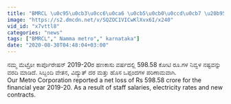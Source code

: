 ```yaml
---
title: "BMRCL \u0c95\u0cb3\u0cc6\u0ca6 \u0cb5\u0cb0\u0ccd\u0cb7 \u20b9598 \u0c95\u0ccb\u0c9f\u0cbf \u0cb0\u0cc2 \u0ca8\u0cb7\u0ccd\u0c9f Oneindia Kannada"
image: "https://s2.dmcdn.net/v/SQZOC1VICwKlXvx6I/x240"
vid_id: "x7vttl8"
categories: "news"
tags: ["BMRCL"," Namma metro"," karnataka"]
date: "2020-08-30T04:48:04+03:00"
---
```

ನಮ್ಮ ಮೆಟ್ರೋ ಕಾರ್ಪೊರೇಷನ್ 2019-20ರ ಹಣಕಾಸು ವರ್ಷದಲ್ಲಿ 598.58 ಕೋಟಿ ರೂ.ಗಳ ನಿವ್ವಳ ನಷ್ಟವನ್ನು ವರದಿ ಮಾಡಿದೆ. ಸಿಬ್ಬಂದಿ ವೇತನ, ವಿದ್ಯುತ್ ದರ ಮತ್ತು ಹೊಸ ಒಪ್ಪಂದಗಳ ಪರಿಣಾಮವಾಗಿ.  <br>Our Metro Corporation reported a net loss of Rs 598.58 crore for the financial year 2019-20.  As a result of staff salaries, electricity rates and new contracts.  <br>
